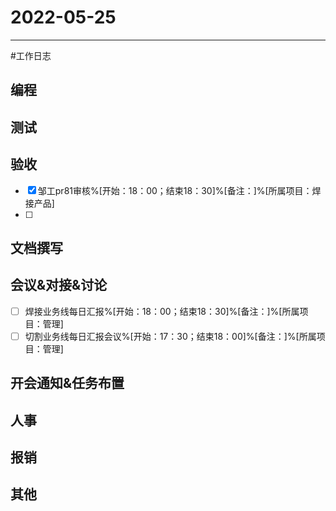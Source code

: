 # 2022-05-25 

---

#工作日志

## 编程



## 测试



## 验收 
- [x] 邹工pr81审核%[开始：18：00；结束18：30]%[备注：]%[所属项目：焊接产品]
- [ ] 


## 文档撰写 



## 会议&对接&讨论

- [ ] 焊接业务线每日汇报%[开始：18：00；结束18：30]%[备注：]%[所属项目：管理]
- [ ] 切割业务线每日汇报会议%[开始：17：30；结束18：00]%[备注：]%[所属项目：管理]

## 开会通知&任务布置



## 人事



## 报销



## 其他



